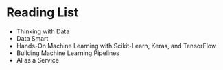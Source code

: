 # Reading List

* Thinking with Data
* Data Smart
* Hands-On Machine Learning with Scikit-Learn, Keras, and TensorFlow
* Building Machine Learning Pipelines
* AI as a Service
